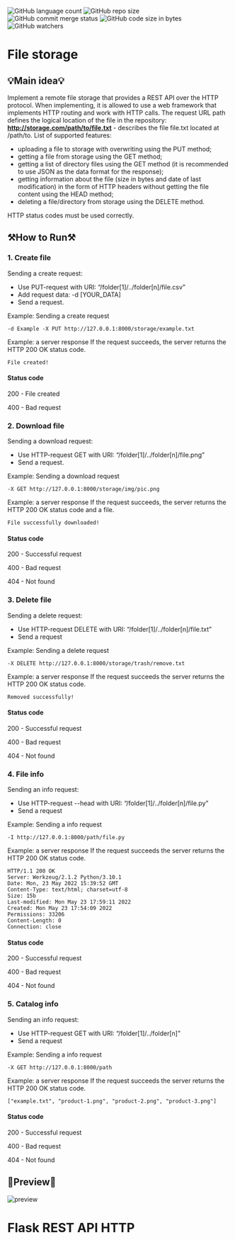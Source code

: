 ![GitHub language count](https://img.shields.io/github/languages/count/amarjin6/file-storage?logo=python&logoColor=green)
![GitHub repo size](https://img.shields.io/github/repo-size/amarjin6/file-storage?color=yellow&logo=gitbook)
![GitHub commit merge status](https://img.shields.io/github/commit-status/amarjin6/file-storage/master/9b8548a9b5af50cd7a5cae83bedc1699c096bdf3?color=purple&logo=pypi)
![GitHub code size in bytes](https://img.shields.io/github/languages/code-size/amarjin6/file-storage?color=green&logo=Stackbit&logoColor=orange)
![GitHub watchers](https://img.shields.io/github/watchers/amarjin6/file-storage?logo=wechat)

# File storage

## 💡**Main idea**💡

Implement a remote file storage that provides a REST API over the HTTP protocol. When implementing, it is allowed to use a web framework that implements HTTP routing and work with HTTP calls. The request URL path defines the logical location of the file in the repository: **http://storage.com/path/to/file.txt** - describes the file file.txt located at /path/to.
List of supported features:
* uploading a file to storage with overwriting using the PUT method;
* getting a file from storage using the GET method;
* getting a list of directory files using the GET method (it is recommended to use JSON as the data format
  for the response);
* getting information about the file (size in bytes and date of last modification) in the form of HTTP headers
  without getting the file content using the HEAD method;
* deleting a file/directory from storage using the DELETE method.

HTTP status codes must be used correctly.

## ⚒️**How to Run**⚒️

### **1. Create file**

Sending a create request:
* Use PUT-request with URI: “/folder[1]/../folder[n]/file.csv”
* Add request data: -d [YOUR_DATA]
* Send a request.

Example: Sending a create request

    -d Example -X PUT http://127.0.0.1:8000/storage/example.txt


Example: a server response
If the request succeeds, the server returns the HTTP 200 OK status code.

    File created!

#### Status code
 
 200 - File created
 
 400 - Bad request


### **2. Download file**

Sending a download request:
* Use HTTP-request GET with URI: “/folder[1]/../folder[n]/file.png”
* Send a request.


Example: Sending a download request

    -X GET http://127.0.0.1:8000/storage/img/pic.png


Example: a server response
If the request succeeds, the server returns the HTTP 200 OK status code and a file.

    File successfully downloaded!

#### Status code

  200 - Successful request
  
  400 - Bad request
  
  404 - Not found


### **3. Delete file**

Sending a delete request:
* Use HTTP-request DELETE with URI: “/folder[1]/../folder[n]/file.txt”
* Send a request

Example: Sending a delete request

    -X DELETE http://127.0.0.1:8000/storage/trash/remove.txt


Example: a server response
If the request succeeds the server returns the HTTP 200 OK status code.

    Removed successfully!


#### Status code

  200 - Successful request
  
  400 - Bad request
  
  404 - Not found 


### **4. File info**

Sending an info request:
* Use HTTP-request --head with URI: “/folder[1]/../folder[n]/file.py”
* Send a request

Example: Sending a info request

    -I http://127.0.0.1:8000/path/file.py


Example: a server response
If the request succeeds the server returns the HTTP 200 OK status code.

    HTTP/1.1 200 OK
    Server: Werkzeug/2.1.2 Python/3.10.1
    Date: Mon, 23 May 2022 15:39:52 GMT
    Content-Type: text/html; charset=utf-8
    Size: 15b
    Last-modified: Mon May 23 17:59:11 2022
    Created: Mon May 23 17:54:09 2022
    Permissions: 33206
    Content-Length: 0
    Connection: close


#### Status code

  200 - Successful request
  
  400 - Bad request
  
  404 - Not found 


### **5. Catalog info**

Sending an info request:
* Use HTTP-request GET with URI: “/folder[1]/../folder[n]”
* Send a request

Example: Sending a info request

    -X GET http://127.0.0.1:8000/path


Example: a server response
If the request succeeds the server returns the HTTP 200 OK status code.

    ["example.txt", "product-1.png", "product-2.png", "product-3.png"]


#### Status code

  200 - Successful request
  
  400 - Bad request
  
  404 - Not found

## 🥽**Preview**🥽

![preview](https://user-images.githubusercontent.com/86531927/169858739-bd33f46d-8a3e-47a0-b2fa-8221ac7c28fa.jpg)

# Flask REST API HTTP